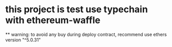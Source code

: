 # this project is test use typechain with ethereum-waffle

** warning: to avoid any buy during deploy contract, recommend use ethers version "^5.0.31"